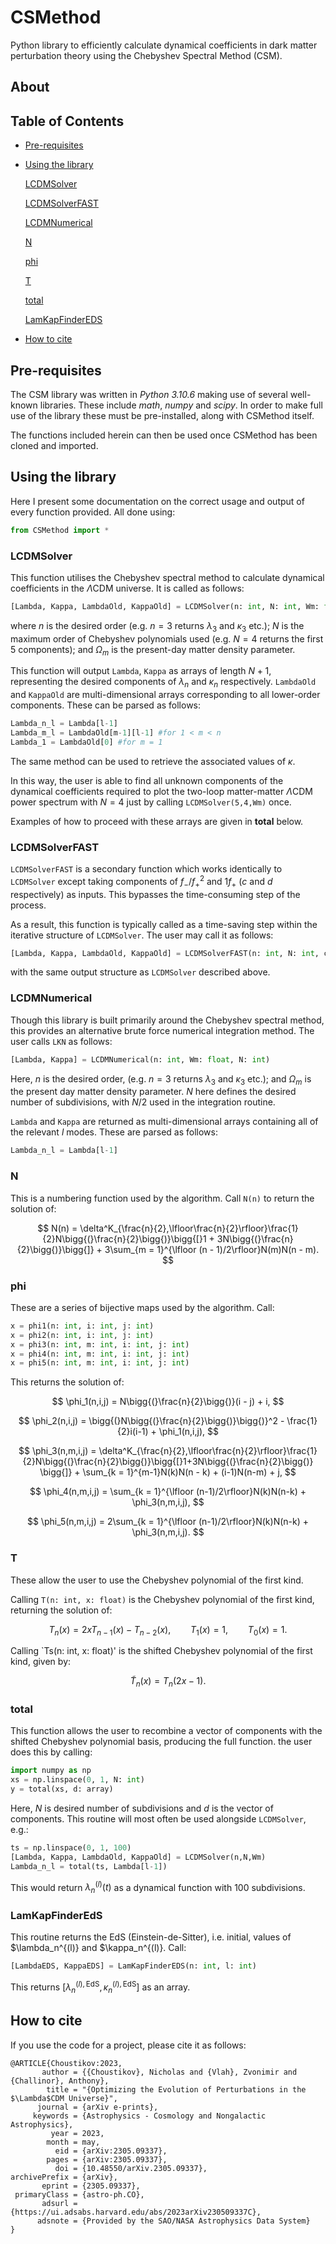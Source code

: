 # CSMethod
Python library to efficiently calculate dynamical coefficients in dark matter perturbation theory using the Chebyshev Spectral Method (CSM).

## About

## Table of Contents

- [Pre-requisites](#requirements)

- [Using the library](#usage)

  [LCDMSolver](#LCDMSolver)

  [LCDMSolverFAST](#LCDMSolverFAST)

  [LCDMNumerical](#LCDMNumerical)
  
  [N](#N)
  
  [phi](#phi)
  
  [T](#T)
  
  [total](#total)
  
  [LamKapFinderEDS](#LamKapFinderEDS)


- [How to cite](#citations)

## Pre-requisites <a name="requirements"></a>
The CSM library was written in *Python 3.10.6* making use of several well-known libraries. These include *math*, *numpy* and *scipy*.
In order to make full use of the library these must be pre-installed, along with CSMethod itself.

The functions included herein can then be used once CSMethod has been cloned and imported.

## Using the library <a name="usage"></a>
Here I present some documentation on the correct usage and output of every function provided. All done using:

```python
from CSMethod import *
```

### LCDMSolver <a name="LCDMSolver"></a>
This function utilises the Chebyshev spectral method to calculate dynamical coefficients in the $\Lambda\mathrm{CDM}$ universe. It is called as follows:

```python
[Lambda, Kappa, LambdaOld, KappaOld] = LCDMSolver(n: int, N: int, Wm: float)
```

where $n$ is the desired order (e.g. $n = 3$ returns $\lambda_3$ and $\kappa_3$ etc.); $N$ is the maximum order of Chebyshev polynomials used (e.g. $N = 4$ returns the first 5 components); and $\Omega_m$ is the present-day matter density parameter.

This function will output `Lambda`, `Kappa` as arrays of length $N + 1$, representing the desired components of $\lambda_n$ and $\kappa_n$ respectively. `LambdaOld` and `KappaOld` are multi-dimensional arrays corresponding to all lower-order components. These can be parsed as follows:

```python
Lambda_n_l = Lambda[l-1]
Lambda_m_l = LambdaOld[m-1][l-1] #for 1 < m < n
Lambda_1 = LambdaOld[0] #for m = 1
```

The same method can be used to retrieve the associated values of $\kappa$.

In this way, the user is able to find all unknown components of the dynamical coefficients required to plot the two-loop matter-matter  $\Lambda\mathrm{CDM}$ power spectrum with $N = 4$ just by calling `LCDMSolver(5,4,Wm)` once.

Examples of how to proceed with these arrays are given in **total** below.

### LCDMSolverFAST <a name="LCDMSolverFAST"></a>

`LCDMSolverFAST` is a secondary function which works identically to `LCDMSolver` except taking components of $f_-/f_+^2$ and $1f_+$ $(c$ and $d$ respectively) as inputs. This bypasses the time-consuming step of the process.

As a result, this function is typically called as a time-saving step within the iterative structure of `LCDMSolver`. The user may call it as follows:

```python
[Lambda, Kappa, LambdaOld, KappaOld] = LCDMSolverFAST(n: int, N: int, c: array, d: array)
````

with the same output structure as `LCDMSolver` described above.

### LCDMNumerical <a name="LCDMNumerical"></a>

Though this library is built primarily around the Chebyshev spectral method, this provides an alternative brute force numerical integration method. The user calls `LKN` as follows:

```python
[Lambda, Kappa] = LCDMNumerical(n: int, Wm: float, N: int)
````

Here, $n$ is the desired order, (e.g. $n = 3$ returns $\lambda_3$ and $\kappa_3$ etc.); and $\Omega_m$ is the present day matter density parameter. $N$ here defines the desired number of subdivisions, with $N/2$ used in the integration routine.

`Lambda` and `Kappa` are returned as multi-dimensional arrays containing all of the relevant $l$ modes. These are parsed as follows:

```python
Lambda_n_l = Lambda[l-1]
```

### N <a name="N"></a>

This is a numbering function used by the algorithm. Call `N(n)` to return the solution of:

$$ N(n) = \delta^K_{\frac{n}{2},\lfloor\frac{n}{2}\rfloor}\frac{1}{2}N\bigg{(}\frac{n}{2}\bigg{)}\bigg{[}1 + 3N\bigg{(}\frac{n}{2}\bigg{)}\bigg{]} + 3\sum_{m = 1}^{\lfloor (n - 1)/2\rfloor}N(m)N(n - m). $$

### phi <a name="phi"></a>

These are a series of bijective maps used by the algorithm. Call:

```python
x = phi1(n: int, i: int, j: int)
x = phi2(n: int, i: int, j: int)
x = phi3(n: int, m: int, i: int, j: int)
x = phi4(n: int, m: int, i: int, j: int)
x = phi5(n: int, m: int, i: int, j: int)
```

This returns the solution of:

$$ 	\phi_1(n,i,j) = N\bigg{(}\frac{n}{2}\bigg{)}(i - j) + i, $$

$$ \phi_2(n,i,j) = \bigg{(}N\bigg{(}\frac{n}{2}\bigg{)}\bigg{)}^2 - \frac{1}{2}i(i-1) + \phi_1(n,i,j), $$

$$ \phi_3(n,m,i,j) = \delta^K_{\frac{n}{2},\lfloor\frac{n}{2}\rfloor}\frac{1}{2}N\bigg{(}\frac{n}{2}\bigg{)}\bigg{[}1+3N\bigg{(}\frac{n}{2}\bigg{)} \bigg{]} + \sum_{k = 1}^{m-1}N(k)N(n - k) + (i-1)N(n-m) + j,  $$

$$ 	\phi_4(n,m,i,j) = \sum_{k = 1}^{\lfloor (n-1)/2\rfloor}N(k)N(n-k) + \phi_3(n,m,i,j), $$

$$ \phi_5(n,m,i,j) = 2\sum_{k = 1}^{\lfloor (n-1)/2\rfloor}N(k)N(n-k) + \phi_3(n,m,i,j). $$

### T <a name="T"></a>

These allow the user to use the Chebyshev polynomial of the first kind.

Calling `T(n: int, x: float)` is the Chebyshev polynomial of the first kind, returning the solution of:

$$ T_{n}(x) = 2xT_{n-1}(x) - T_{n-2}(x), \qquad T_1(x) = 1, \qquad T_0(x) = 1. $$

Calling `Ts(n: int, x: float)' is the shifted Chebyshev polynomial of the first kind, given by:

$$ \tilde{T}_n(x) = T_n(2x - 1). $$


### total <a name="total"></a>

This function allows the user to recombine a vector of components with the shifted Chebyshev polynomial basis, producing the full function. the user does this by calling:

```python
import numpy as np 
xs = np.linspace(0, 1, N: int) 
y = total(xs, d: array)
```

Here, $N$ is desired number of subdivisions and $d$ is the vector of components. This routine will most often be used alongside `LCDMSolver`, e.g.: 

```python
ts = np.linspace(0, 1, 100)
[Lambda, Kappa, LambdaOld, KappaOld] = LCDMSolver(n,N,Wm)
Lambda_n_l = total(ts, Lambda[l-1])
```

This would return $\lambda_n^{(l)}(t)$ as a dynamical function with 100 subdivisions.

### LamKapFinderEdS <a name="LamKapFinderEDS"></a>

This routine returns the EdS (Einstein-de-Sitter), i.e. initial, values of $\lambda_n^{(l)} and $\kappa_n^{(l)}. Call:

```python
[LambdaEDS, KappaEDS] = LamKapFinderEDS(n: int, l: int)
```

This returns $[\lambda_n^{(l), \mathrm{EdS}}, \kappa_n^{(l), \mathrm{EdS}}]$ as an array.

## How to cite <a name="citations"></a>

If you use the code for a project, please cite it as follows:
```
@ARTICLE{Choustikov:2023,
       author = {{Choustikov}, Nicholas and {Vlah}, Zvonimir and {Challinor}, Anthony},
        title = "{Optimizing the Evolution of Perturbations in the $\Lambda$CDM Universe}",
      journal = {arXiv e-prints},
     keywords = {Astrophysics - Cosmology and Nongalactic Astrophysics},
         year = 2023,
        month = may,
          eid = {arXiv:2305.09337},
        pages = {arXiv:2305.09337},
          doi = {10.48550/arXiv.2305.09337},
archivePrefix = {arXiv},
       eprint = {2305.09337},
 primaryClass = {astro-ph.CO},
       adsurl = {https://ui.adsabs.harvard.edu/abs/2023arXiv230509337C},
      adsnote = {Provided by the SAO/NASA Astrophysics Data System}
}
```
